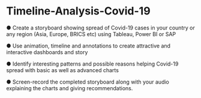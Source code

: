 # Timeline-Analysis-Covid-19

● Create a storyboard showing spread of Covid-19 cases in your country or
any region (Asia, Europe, BRICS etc) using Tableau, Power BI or SAP

● Use animation, timeline and annotations to create attractive and interactive
dashboards and story

● Identify interesting patterns and possible reasons helping Covid-19 spread
with basic as well as advanced charts

● Screen-record the completed storyboard along with your audio explaining the
charts and giving recommendations.
